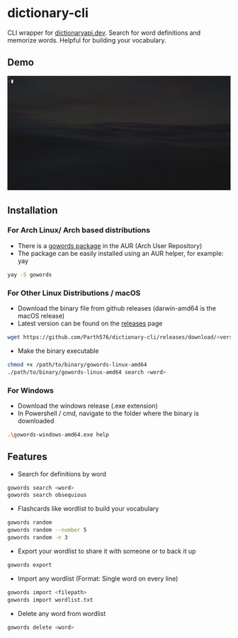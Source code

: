 # dictionary-cli
CLI wrapper for [dictionaryapi.dev](https://dictionaryapi.dev/). Search for word definitions and memorize words. Helpful for building your vocabulary.

## Demo
![demo](assets/gowords-demo.gif)

## Installation 

### For Arch Linux/ Arch based distributions

- There is a [gowords package](https://aur.archlinux.org/packages/gowords) in the AUR (Arch User Repository)
- The package can be easily installed using an AUR helper, for example: yay
```bash
yay -S gowords
```

### For Other Linux Distributions / macOS

- Download the binary file from github releases (darwin-amd64 is the macOS release)
- Latest version can be found on the [releases](https://github.com/Parth576/dictionary-cli/releases/latest) page
```bash
wget https://github.com/Parth576/dictionary-cli/releases/download/<version>/gowords-linux-amd64
```
- Make the binary executable
```bash
chmod +x /path/to/binary/gowords-linux-amd64
./path/to/binary/gowords-linux-amd64 search <word>
```

### For Windows

- Download the windows release (.exe extension)
- In Powershell / cmd, navigate to the folder where the binary is downloaded
```bash
.\gowords-windows-amd64.exe help
```


## Features

- Search for definitions by word
```bash
gowords search <word>
gowords search obsequious
```
- Flashcards like wordlist to build your vocabulary
```bash
gowords random
gowords random --number 5  
gowords random -n 3
```

- Export your wordlist to share it with someone or to back it up
```bash
gowords export
```

- Import any wordlist (Format: Single word on every line)
```bash
gowords import <filepath>
gowords import wordlist.txt
```

- Delete any word from wordlist
```bash
gowords delete <word>
```

